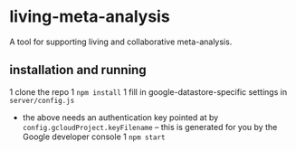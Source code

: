 # living-meta-analysis
A tool for supporting living and collaborative meta-analysis.

## installation and running

 1 clone the repo
 1 `npm install`
 1 fill in google-datastore-specific settings in `server/config.js`
   * the above needs an authentication key pointed at by `config.gcloudProject.keyFilename` – this is generated for you by the Google developer console
 1 `npm start`
